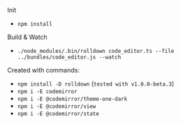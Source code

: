Init
- `npm install`

Build & Watch
- `./node_modules/.bin/rolldown code_editor.ts --file ../bundles/code_editor.js --watch`

Created with commands:
- `npm install -D rolldown` (`tested with v1.0.0-beta.3`)
- `npm i -E codemirror`
- `npm i -E @codemirror/theme-one-dark`
- `npm i -E @codemirror/view`
- `npm i -E @codemirror/state`
